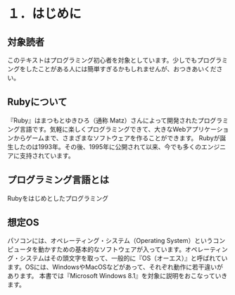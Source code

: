 # １．はじめに

## 対象読者
このテキストはプログラミング初心者を対象としています。少しでもプログラミングをしたことがある人には簡単すぎるかもしれませんが、おつきあいください。


## Rubyについて
『Ruby』はまつもとゆきひろ（通称 Matz）さんによって開発されたプログラミング言語です。気軽に楽しくプログラミングできて、大きなWebアプリケーションからゲームまで、さまざまなソフトウェアを作ることができます。
Rubyが誕生したのは1993年。その後、1995年に公開されて以来、今でも多くのエンジニアに支持されています。


## プログラミング言語とは
Rubyをはじめとしたプログラミング



## 想定OS
パソコンには、オペレーティング・システム（Operating System）というコンピュータを動かすための基本的なソフトウェアが入っています。オペレーティング・システムはその頭文字を取って、一般的に『OS（オーエス）』と呼ばれています。OSには、WindowsやMacOSなどがあって、それぞれ動作に若干違いがあります。
本書では『Microsoft Windows 8.1』を対象に説明をおこなっていきます。

